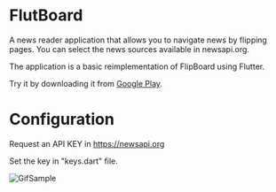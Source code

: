 # FlutBoard

A news reader application that allows you to navigate news by flipping pages. You can select the news sources available in newsapi.org.

The application is a basic reimplementation of FlipBoard using Flutter.

Try it by downloading it from [Google Play](https://play.google.com/store/apps/details?id=com.chemamolins.flutboard).

# Configuration

Request an API KEY in https://newsapi.org

Set the key in "keys.dart" file.

![GifSample](https://github.com/jmolins/flutboard/blob/master/art/flutboard.gif?raw=true)

